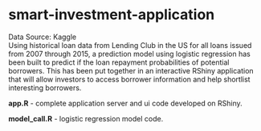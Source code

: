 # smart-investment-application
Data Source: Kaggle<br/>
Using historical loan data from Lending Club in the US for all loans issued from 2007 through 2015, a prediction model using logistic
regression has been built to predict if the loan repayment probabilities of potential borrowers. This has been put together in an
interactive RShiny application that will allow investors to access borrower information and help shortlist interesting borrowers.

**app.R** - complete application server and ui code developed on RShiny.

**model_call.R** - logistic regression model code.



